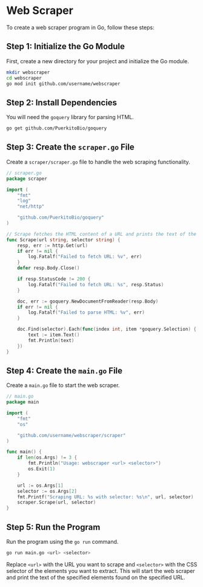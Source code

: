 # Web Scraper

To create a web scraper program in Go, follow these steps:

## Step 1: Initialize the Go Module

First, create a new directory for your project and initialize the Go module.

```sh
mkdir webscraper
cd webscraper
go mod init github.com/username/webscraper
```

## Step 2: Install Dependencies

You will need the `goquery` library for parsing HTML.

```sh
go get github.com/PuerkitoBio/goquery
```

## Step 3: Create the `scraper.go` File

Create a `scraper/scraper.go` file to handle the web scraping functionality.

```go
// scraper.go
package scraper

import (
	"fmt"
	"log"
	"net/http"

	"github.com/PuerkitoBio/goquery"
)

// Scrape fetches the HTML content of a URL and prints the text of the specified elements.
func Scrape(url string, selector string) {
	resp, err := http.Get(url)
	if err != nil {
		log.Fatalf("Failed to fetch URL: %v", err)
	}
	defer resp.Body.Close()

	if resp.StatusCode != 200 {
		log.Fatalf("Failed to fetch URL: %s", resp.Status)
	}

	doc, err := goquery.NewDocumentFromReader(resp.Body)
	if err != nil {
		log.Fatalf("Failed to parse HTML: %v", err)
	}

	doc.Find(selector).Each(func(index int, item *goquery.Selection) {
		text := item.Text()
		fmt.Println(text)
	})
}

```

## Step 4: Create the `main.go` File

Create a `main.go` file to start the web scraper.

```go
// main.go
package main

import (
	"fmt"
	"os"

	"github.com/username/webscraper/scraper"
)

func main() {
	if len(os.Args) != 3 {
		fmt.Println("Usage: webscraper <url> <selector>")
		os.Exit(1)
	}

	url := os.Args[1]
	selector := os.Args[2]
	fmt.Printf("Scraping URL: %s with selector: %s\n", url, selector)
	scraper.Scrape(url, selector)
}

```

## Step 5: Run the Program

Run the program using the `go run` command.

```sh
go run main.go <url> <selector>
```

Replace `<url>` with the URL you want to scrape and `<selector>` with the CSS selector of the elements you want to extract. This will start the web scraper and print the text of the specified elements found on the specified URL.